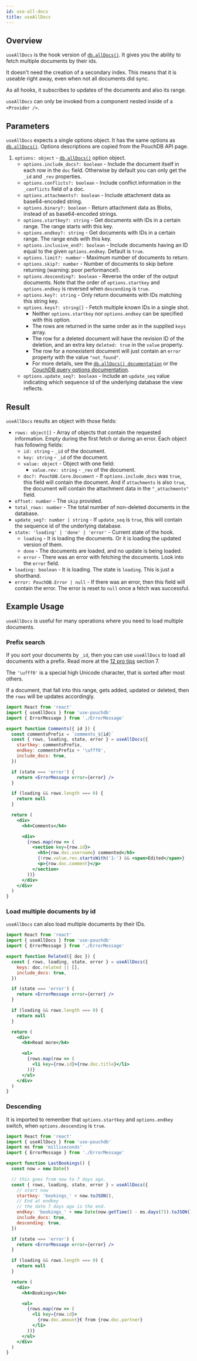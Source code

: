 ```yaml
---
id: use-all-docs
title: useAllDocs
---
```


## Overview

`useAllDocs` is the hook version of [`db.allDocs()`](https://pouchdb.com/api.html#batch_fetch). It gives you the
ability to fetch multiple documents by their ids.

It doesn't need the creation of a secondary index. This means that it is useable right away, even when not all
documents did sync.

As all hooks, it subscribes to updates of the documents and also its range.

`useAllDocs` can only be invoked from a component nested inside of a `<Provider />`.

## Parameters

`useAllDocs` expects a single options object. It has the same options as
[`db.allDocs()`](https://pouchdb.com/api.html#batch_fetch). Options descriptions are copied from the PouchDB API
page.

1. `options: object` - [`db.allDocs()`](https://pouchdb.com/api.html#batch_fetch) option object.
   - `options.include_docs?: boolean` - Include the document itself in each row in the `doc` field. Otherwise by
     default you can only get the `_id` and `_rev` properties.
   - `options.conflicts?: boolean` - Include conflict information in the `_conflicts` field of a doc.
   - `options.attachments?: boolean` - Include attachment data as base64-encoded string.
   - `options.binary?: boolean` - Return attachment data as Blobs, instead of as base64-encoded strings.
   - `options.startkey?: string` - Get documents with IDs in a certain range. The range starts with this key.
   - `options.endkey?: string` - Get documents with IDs in a certain range. The range ends with this key.
   - `options.inclusive_end?: boolean` - Include documents having an ID equal to the given `options.endkey`.
     Default is `true`.
   - `options.limit?: number` - Maximum number of documents to return.
   - `options.skip?: number` - Number of documents to skip before returning (warning: poor performance!).
   - `options.descending?: boolean` - Reverse the order of the output documents. Note that the order of
     `options.startkey` and `options.endkey` is reversed when `descending` is `true`.
   - `options.key?: string` - Only return documents with IDs matching this string key.
   - `options.keys?: string[]` - Fetch multiple known IDs in a single shot.
     - Neither `options.startkey` nor `options.endkey` can be specified with this option.
     - The rows are returned in the same order as in the supplied `keys` array.
     - The row for a deleted document will have the revision ID of the deletion, and an extra key `deleted: true`
       in the `value` property.
     - The row for a nonexistent document will just contain an `error` property with the value `"not_found"`.
     - For more details, see the [`db.allDocs() documentation`](https://pouchdb.com/api.html#batch_fetch) or the
       [CouchDB query options documentation](https://docs.couchdb.org/en/stable/api/ddoc/views.html#db-design-design-doc-view-view-name).
   - `options.update_seq?: boolean` - Include an `update_seq` value indicating which sequence id of the underlying
     database the view reflects.

## Result

`useAllDocs` results an object with those fields:

- `rows: object[]` - Array of objects that contain the requested information. Empty during the first fetch or
  during an error. Each object has following fields:
  - `id: string` - `_id` of the document.
  - `key: string` - `_id` of the document.
  - `value: object` - Object with one field:
    - `value.rev: string` - `_rev` of the document.
  - `doc?: PouchDB.Core.Document` - If `options.include_docs` was `true`, this field will contain the document. And
    if `attachments` is also `true`, the document will contain the attachment data in the `"_attachments"` field.
- `offset: number` - The `skip` provided.
- `total_rows: number` - The total number of non-deleted documents in the database.
- `update_seq?: number | string` - If `update_seq` is `true`, this will contain the sequence id of the underlying
  database.
- `state: 'loading' | 'done' | 'error'` - Current state of the hook.
  - `loading` - It is loading the documents. Or it is loading the updated version of them.
  - `done` - The documents are loaded, and no update is being loaded.
  - `error` - There was an error with fetching the documents. Look into the `error` field.
- `loading: boolean` - It is loading. The state is `loading`. This is just a shorthand.
- `error: PouchDB.Error | null` - If there was an error, then this field will contain the error. The error is reset
  to `null` once a fetch was successful.

## Example Usage

`useAllDocs` is useful for many operations where you need to load multiple documents.

### Prefix search

If you sort your documents by `_id`, then you can use `useAllDocs` to load all documents with a prefix. Read more
at the [12 pro tips](https://pouchdb.com/2014/06/17/12-pro-tips-for-better-code-with-pouchdb.html) section 7.

The `'\ufff0'` is a special high Unicode character, that is sorted after most others.

If a document, that fall into this range, gets added, updated or deleted, then the `rows` will be updates
accordingly.

```jsx
import React from 'react'
import { useAllDocs } from 'use-pouchdb'
import { ErrorMessage } from './ErrorMessage'

export function Comments({ id }) {
  const commentsPrefix = `comments_${id}`
  const { rows, loading, state, error } = useAllDocs({
    startkey: commentsPrefix,
    endkey: commentsPrefix + '\ufff0',
    include_docs: true,
  })

  if (state === 'error') {
    return <ErrorMessage error={error} />
  }

  if (loading && rows.length === 0) {
    return null
  }

  return (
    <div>
      <h4>Comments</h4>

      <div>
        {rows.map(row => (
          <section key={row.id}>
            <h5>{row.doc.username} commented</h5>
            {!row.value.rev.startsWith('1-') && <span>Edited</span>}
            <p>{row.doc.comment}</p>
          </section>
        ))}
      </div>
    </div>
  )
}
```

### Load multiple documents by id

`useAllDocs` can also load multiple documents by their IDs.

```jsx
import React from 'react'
import { useAllDocs } from 'use-pouchdb'
import { ErrorMessage } from './ErrorMessage'

export function Related({ doc }) {
  const { rows, loading, state, error } = useAllDocs({
    keys: doc.related || [],
    include_docs: true,
  })

  if (state === 'error') {
    return <ErrorMessage error={error} />
  }

  if (loading && rows.length === 0) {
    return null
  }

  return (
    <div>
      <h4>Read more</h4>

      <ul>
        {rows.map(row => (
          <li key={row.id}>{row.doc.title}</li>
        ))}
      </ul>
    </div>
  )
}
```

### Descending

It is imported to remember that `options.startkey` and `options.endkey` switch, when `options.descending` is `true`.

```jsx
import React from 'react'
import { useAllDocs } from 'use-pouchdb'
import ms from 'milliseconds'
import { ErrorMessage } from './ErrorMessage'

export function LastBookings() {
  const now = new Date()

  // this goes from now to 7 days ago.
  const { rows, loading, state, error } = useAllDocs({
    // start now
    startkey: 'bookings_' + now.toJSON(),
    // End at endkey
    // the date 7 days ago is the end.
    endkey: 'bookings_' + new Date(now.getTime() - ms.days(7)).toJSON(),
    include_docs: true,
    descending: true,
  })

  if (state === 'error') {
    return <ErrorMessage error={error} />
  }

  if (loading && rows.length === 0) {
    return null
  }

  return (
    <div>
      <h4>Bookings</h4>

      <ul>
        {rows.map(row => (
          <li key={row.id}>
            {row.doc.amount}€ from {row.doc.partner}
          </li>
        ))}
      </ul>
    </div>
  )
}
```
